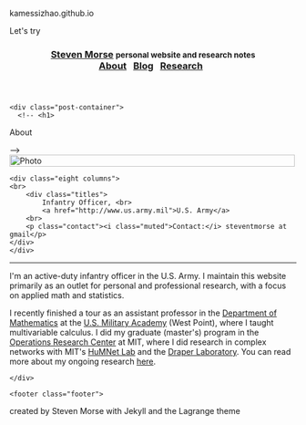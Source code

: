 kamessizhao.github.io

Let's try


<!doctype html>
<html>

<head>

  <title>
    
      About | Steven Morse
    
  </title>

  <meta name="viewport" content="width=device-width, initial-scale=1">

  <link rel="stylesheet" href="https://stmorse.github.io/css/main.css">
  <link rel="stylesheet" href="https://stmorse.github.io/css/syntax.css">
  <link rel="stylesheet" href="https://fonts.googleapis.com/css?family=PT+Serif:400,400italic,700%7CPT+Sans:400">
  <link rel="stylesheet" href="https://fonts.googleapis.com/css?family=Source+Code+Pro">
  <link rel="stylesheet" href="https://fonts.googleapis.com/css?family=Roboto+Mono">
  <link rel="stylesheet" href="https://fonts.googleapis.com/css?family=Raleway">
  <link rel="stylesheet" href="https://fonts.googleapis.com/css?family=Josefin+Sans">
  <link rel="stylesheet" href="https://fonts.googleapis.com/css?family=Lora">
  <link rel="stylesheet" href="https://cdnjs.cloudflare.com/ajax/libs/font-awesome/4.6.3/css/font-awesome.min.css">

  <script type="text/x-mathjax-config">
    MathJax.Hub.Config({
      TeX: { equationNumbers: { autoNumber: "AMS" } }
    });
  </script>

  <script type="text/javascript" async
    src="https://cdn.mathjax.org/mathjax/latest/MathJax.js?config=TeX-MML-AM_CHTML">
  </script>

  <!-- <script>
  (function(i,s,o,g,r,a,m){i['GoogleAnalyticsObject']=r;i[r]=i[r]||function(){
  (i[r].q=i[r].q||[]).push(arguments)},i[r].l=1*new Date();a=s.createElement(o),
  m=s.getElementsByTagName(o)[0];a.async=1;a.src=g;m.parentNode.insertBefore(a,m)
  })(window,document,'script','https://www.google-analytics.com/analytics.js','ga');

  ga('create', 'UA-80213386-1', 'auto');
  ga('send', 'pageview');

</script>
 -->

<script>
  (function(i,s,o,g,r,a,m){i['GoogleAnalyticsObject']=r;i[r]=i[r]||function(){
  (i[r].q=i[r].q||[]).push(arguments)},i[r].l=1*new Date();a=s.createElement(o),
  m=s.getElementsByTagName(o)[0];a.async=1;a.src=g;m.parentNode.insertBefore(a,m)
  })(window,document,'script','https://www.google-analytics.com/analytics.js','ga');

  ga('create', 'UA-92764728-1', 'auto');
  ga('send', 'pageview');

</script>


</head>


<body>

  <div class="container">
    <header class="masthead">
  <h3 class="masthead-title">
    <a href="https://stmorse.github.io/">Steven Morse</a>
    <small class="masthead-subtitle">personal website and research notes</small>
    <div class="menu">
  <div class="menu-content">
    <a href="https://stmorse.github.io/index.html">About</a>&nbsp;&nbsp;
    <a href="https://stmorse.github.io/blog.html">Blog</a>&nbsp;&nbsp;
    <a href="https://stmorse.github.io/research.html">Research</a>&nbsp;&nbsp;
    <!-- <a href="https://stmorse.github.io/docs/cv.pdf">CV</a> -->
  </div>
  <div class="social-icons">
    <a href="https://twitter.com/thestevemo"><i class="fa fa-twitter" aria-hidden="true" target="_blank"></i></a>
    <a href="https://github.com/stmorse"><i class="fa fa-github" aria-hidden="true" target="_blank"></i></a>
    <a href="https://linkedin.com/in/steventmorse"><i class="fa fa-linkedin" aria-hidden="true" target="_blank"></i></a>
<!--     <a href="mailto:steventmorse@gmail.com"><i class="fa fa-envelope" aria-hidden="true" target="_blank"></i></a> -->
  </div>
</div>

  </h3>
</header>


    <div class="post-container">
      <!-- <h1>
  About
</h1> -->

<div class="row">
    <div class="four columns">
        <img align="left" src="https://stmorse.github.io/images/me.jpg" alt="Photo" width="100%">
    </div>

    <div class="eight columns">
	<br>
        <div class="titles">
            Infantry Officer, <br>
            <a href="http://www.us.army.mil">U.S. Army</a>
	    <br>	
	    <p class="contact"><i class="muted">Contact:</i> steventmorse at gmail</p>
	</div>
    </div>
</div>

<hr>

<p>I'm an active-duty infantry officer in the U.S. Army.  I maintain this website primarily as an outlet for personal and professional research, with a focus on applied math and statistics. </p>

<p>I recently finished a tour as an assistant professor in the <a href="http://www.usma.edu/math">Department of Mathematics</a> at the <a href="http://www.usma.edu">U.S. Military Academy</a> (West Point), where I taught multivariable calculus.  I did my graduate (master's) program in the <a href="http://orc.mit.edu">Operations Research Center</a> at MIT, where I did research in complex networks with MIT's <a href="http://humnet.mit.edu">HuMNet Lab</a> and the <a href="http://www.draper.com">Draper Laboratory</a>.  You can read more about my ongoing research <a href="https://stmorse.github.io/research.html">here</a>.</p>


    </div>

    <footer class="footer">
  <a href="https://twitter.com/thestevemo"><i class="fa fa-twitter" aria-hidden="true" target="_blank"></i></a>
  <a href="https://github.com/stmorse"><i class="fa fa-github" aria-hidden="true" target="_blank"></i></a>
  <a href="https://linkedin.com/in/steventmorse"><i class="fa fa-linkedin" aria-hidden="true" target="_blank"></i></a>
  <a href="mailto:steventmorse@gmail.com"><i class="fa fa-envelope" aria-hidden="true" target="_blank"></i></a>
  <div class="post-date">
    created by Steven Morse with Jekyll and the Lagrange theme
  </div>
</footer>


  </div>

</body>
</html>
